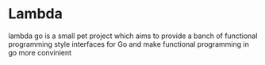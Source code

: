 # Lambda
lambda go is a small pet project which aims to provide a banch of functional programming style interfaces for Go and
make functional programming in go more convinient
